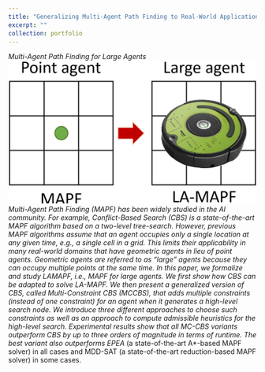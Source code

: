 ```yaml
---
title: "Generalizing Multi-Agent Path Finding to Real-World Applications"
excerpt: ""
collection: portfolio
---
```


*Multi-Agent Path Finding for Large Agents <br/>
<img src='/images/large-agent.png'> <br/> 
Multi-Agent Path Finding (MAPF) has been widely studied in the AI community. For example, Conflict-Based Search (CBS) is a state-of-the-art MAPF algorithm based on a two-level tree-search. However, previous MAPF algorithms assume that an agent occupies only a single location at any given time, e.g., a single cell in a grid. This limits their applicability in many real-world domains that have geometric agents in lieu of point agents. Geometric agents are referred to as “large” agents because they can occupy multiple points at the same time. In this paper, we formalize and study LAMAPF, i.e., MAPF for large agents. We first show how CBS can be adapted to solve LA-MAPF. We then present a generalized version of CBS, called Multi-Constraint CBS (MCCBS), that adds multiple constraints (instead of one constraint) for an agent when it generates a high-level search node. We introduce three different approaches to choose such constraints as well as an approach to compute admissible heuristics for the high-level search. Experimental results show that all MC-CBS variants outperform CBS by up to three orders of magnitude in terms of runtime. The best variant also outperforms EPEA* (a state-of-the-art A*-based MAPF solver) in all cases and MDD-SAT (a state-of-the-art reduction-based MAPF solver) in some cases.
